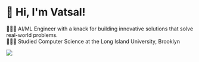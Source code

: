 # 👋 Hi, I'm Vatsal!
👩🏻‍💻 AI/ML Engineer with a knack for building innovative solutions that solve real-world problems.<br/>
👩🏻‍🎓 Studied Computer Science at the Long Island University, Brooklyn<br/>

<!-- GitHub stats from https://github.com/anuraghazra/github-readme-stats -->
![](https://github-readme-stats.vercel.app/api?username=VatsalRoy&theme=radical&hide_border=false&include_all_commits=true&count_private=true)<br/>
